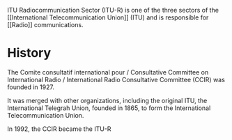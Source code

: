 ITU Radiocommunication Sector (ITU-R) is one of the three sectors of the [[International Telecommunication Union]] (ITU) and is responsible for [[Radio]] communications.

# History
The Comite consultatif international pour / Consultative Committee on International Radio / International Radio Consultative Committee (CCIR) was founded in 1927.

It was merged with other organizations, including the original ITU, the International Telegrah Union, founded in 1865, to form the International Telecommunication Union.

In 1992, the CCIR became the ITU-R